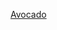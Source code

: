 <html>
<head>
  
  <LINK href="styles.css" rel="stylesheet" type="text/css">
</head>

<body>

<p>
</p>
<p>
<a href=https://raw.githubusercontent.com/KhronosGroup/glTF-Sample-Models/master/2.0/Avocado/glTF/Avocado.gltf#Intent;scheme=https;package=com.google.android.googlequicksearchbox;action=android.intent.action.VIEW;S.browser_fallback_url=https://developers.google.com/ar;end;">Avocado</a>

</p>

</body>
</html>

